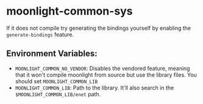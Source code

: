 
# moonlight-common-sys

If it does not compile try generating the bindings yourself by enabling the `generate-bindings` feature.

## Environment Variables:
- `MOONLIGHT_COMMON_NO_VENDOR`: Disables the vendored feature, meaning that it won't compile moonlight from source but use the library files. You should set `MOONLIGHT_COMMON_LIB`
- `MOONLIGHT_COMMON_LIB`: Path to the library. It'll also search in the `$MOONLIGHT_COMMON_LIB/enet` path.